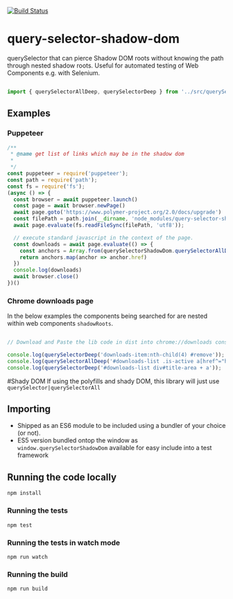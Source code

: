 [![Build Status](https://travis-ci.org/Georgegriff/query-selector-shadow-dom.svg?branch=master)](https://travis-ci.org/Georgegriff/query-selector-shadow-dom)

# query-selector-shadow-dom
querySelector that can pierce Shadow DOM roots without knowing the path through nested shadow roots. Useful for automated testing of Web Components e.g. with Selenium.


```javascript

import { querySelectorAllDeep, querySelectorDeep } from '../src/querySelectorDeep.js';

```

## Examples

### Puppeteer
```javascript
/**
 * @name get list of links which may be in the shadow dom
 *
 */
const puppeteer = require('puppeteer');
const path = require('path');
const fs = require('fs');
(async () => {
  const browser = await puppeteer.launch()
  const page = await browser.newPage()
  await page.goto('https://www.polymer-project.org/2.0/docs/upgrade')
  const filePath = path.join(__dirname, 'node_modules/query-selector-shadow-dom/dist/querySelectorShadowDom.js');
  await page.evaluate(fs.readFileSync(filePath, 'utf8'));

  // execute standard javascript in the context of the page.
  const downloads = await page.evaluate(() => {
    const anchors = Array.from(querySelectorShadowDom.querySelectorAllDeep('a'))
    return anchors.map(anchor => anchor.href)
  })
  console.log(downloads)
  await browser.close()
})()
```

### Chrome downloads page


In the below examples the components being searched for are nested within web components `shadowRoots`.

```javascript

// Download and Paste the lib code in dist into chrome://downloads console to try it out :)

console.log(querySelectorDeep('downloads-item:nth-child(4) #remove'));
console.log(querySelectorAllDeep('#downloads-list .is-active a[href^="https://"]'));
console.log(querySelectorDeep('#downloads-list div#title-area + a'));

```


#Shady DOM
If using the polyfills and shady DOM, this library will just use `querySelector|querySelectorAll`

## Importing
- Shipped as an ES6 module to be included using a bundler of your choice (or not).
- ES5 version bundled ontop the window as `window.querySelectorShadowDom` available for easy include into a test framework

## Running the code locally
`npm install`
### Running the tests
`npm test`
### Running the tests in watch mode
`npm run watch`

### Running the build
`npm run build`

